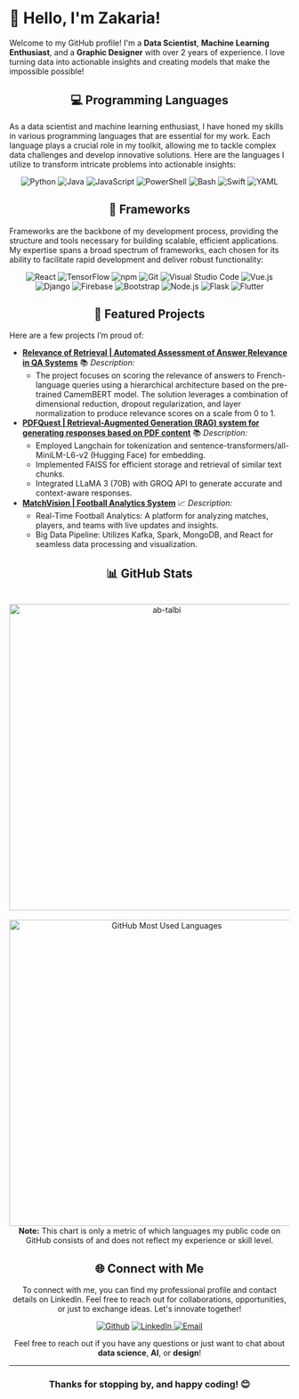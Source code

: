 # 👋 Hello, I'm Zakaria!

Welcome to my GitHub profile! I'm a **Data Scientist**, **Machine Learning Enthusiast**, and a **Graphic Designer** with over 2 years of experience. I love turning data into actionable insights and creating models that make the impossible possible!

<h2 align="center" class="section-heading">💻 Programming Languages</h2>
<p>As a data scientist and machine learning enthusiast, I have honed my skills in various programming languages that are essential for my work. Each language plays a crucial role in my toolkit, allowing me to tackle complex data challenges and develop innovative solutions. Here are the languages I utilize to transform intricate problems into actionable insights:</p>
<div align="center">
    <img src="https://img.shields.io/badge/Python-3776AB?style=for-the-badge&logo=python&logoColor=white" alt="Python" />
    <img src="https://img.shields.io/badge/Java-007396?style=for-the-badge&logo=java&logoColor=white" alt="Java" />
    <img src="https://img.shields.io/badge/JavaScript-F7DF1E?style=for-the-badge&logo=javascript&logoColor=black" alt="JavaScript" />
    <img src="https://img.shields.io/badge/PowerShell-5391FE?style=for-the-badge&logo=powershell&logoColor=white" alt="PowerShell" />
    <img src="https://img.shields.io/badge/Bash-4EAA25?style=for-the-badge&logo=gnu-bash&logoColor=white" alt="Bash" />
    <img src="https://img.shields.io/badge/Swift-FA7343?style=for-the-badge&logo=swift&logoColor=white" alt="Swift" />
    <img src="https://img.shields.io/badge/YAML-0A0A0A?style=for-the-badge" alt="YAML" />
</div>

<h2 align="center" class="section-heading">🔧 Frameworks</h2>
<p>Frameworks are the backbone of my development process, providing the structure and tools necessary for building scalable, efficient applications. My expertise spans a broad spectrum of frameworks, each chosen for its ability to facilitate rapid development and deliver robust functionality:</p>
<div align="center">
    <img src="https://img.shields.io/badge/React-20232A?style=for-the-badge&logo=react&logoColor=61DAFB" alt="React" />
    <img src="https://img.shields.io/badge/TensorFlow-FF6F00?style=for-the-badge&logo=tensorflow&logoColor=white" alt="TensorFlow" />
    <img src="https://img.shields.io/badge/npm-CB3837?style=for-the-badge&logo=npm&logoColor=white" alt="npm" />
    <img src="https://img.shields.io/badge/Git-F05032?style=for-the-badge&logo=git&logoColor=white" alt="Git" />
    <img src="https://img.shields.io/badge/Visual%20Studio%20Code-007ACC?style=for-the-badge&logo=visualstudiocode&logoColor=white" alt="Visual Studio Code" />
    <img src="https://img.shields.io/badge/Vue.js-4FC08D?style=for-the-badge&logo=vuedotjs&logoColor=white" alt="Vue.js" />
    <img src="https://img.shields.io/badge/Django-092E20?style=for-the-badge&logo=django&logoColor=green" alt="Django" />
    <img src="https://img.shields.io/badge/Firebase-FFCA28?style=for-the-badge&logo=firebase&logoColor=white" alt="Firebase" />
    <img src="https://img.shields.io/badge/Bootstrap-7952B3?style=for-the-badge&logo=bootstrap&logoColor=white" alt="Bootstrap" />
    <img src="https://img.shields.io/badge/Node.js-339933?style=for-the-badge&logo=nodedotjs&logoColor=white" alt="Node.js" />
    <img src="https://img.shields.io/badge/Flask-000000?style=for-the-badge&logo=flask&logoColor=white" alt="Flask" />
    <img src="https://img.shields.io/badge/Flutter-02569B?style=for-the-badge&logo=flutter&logoColor=white" alt="Flutter" /> 
</div>

<h2 align="center">🌟 Featured Projects</h2>
<div align="left">
    <p>Here are a few projects I’m proud of:</p>
    <ul>
        <li>
            <strong><a href="https://github.com/elza02/Automated-Assessment-of-Answer-Relevance-in-Question-Answering-Systems-A-Machine-Learning-Approach">Relevance of Retrieval | Automated Assessment of Answer Relevance in QA Systems</a></strong>  
            📚 <em>Description:</em>
            <ul>
                <li>The project focuses on scoring the relevance of answers to French-language queries using a hierarchical architecture based on the pre-trained CamemBERT model. The solution leverages a combination of dimensional reduction, dropout regularization, and layer normalization to produce relevance scores on a scale from 0 to 1.</li>
            </ul>
        </li>
        <li>
            <strong><a href="https://github.com/elza02/PDFQuest">PDFQuest | Retrieval-Augmented Generation (RAG) system for generating responses based on PDF content</a></strong>  
            📚 <em>Description:</em>
            <ul>
                <li>Employed Langchain for tokenization and sentence-transformers/all-MiniLM-L6-v2 (Hugging Face) for embedding.</li>
                <li>Implemented FAISS for efficient storage and retrieval of similar text chunks.</li>
                <li>Integrated LLaMA 3 (70B) with GROQ API to generate accurate and context-aware responses.</li>
            </ul>
        </li>
        <li>
            <strong><a href="https://github.com/elza02/MatchVision">MatchVision | Football Analytics System</a></strong>  
            📈 <em>Description:</em>
            <ul>
                <li>Real-Time Football Analytics: A platform for analyzing matches, players, and teams with live updates and insights.</li>
                <li>Big Data Pipeline: Utilizes Kafka, Spark, MongoDB, and React for seamless data processing and visualization.</li>
            </ul>
        </li>
<!--         <li>
            <strong><a href="https://github.com/elza02/FaceTrack---Real-Time-Surveillance-Data-Processing-System">FaceTrack - Real-Time Facial Recognition</a></strong>  
            🚀 <em>Description:</em>
            <ul>
                <li>Developed a real-time surveillance data processing system based on facial recognition using Apache Spark and the Kafka framework. The primary objective is to collect traffic data from a real-time facial recognition API, continuously analyze it, and provide real-time information on identified individuals.</li>
            </ul>
        </li> -->
<!--         <li>
            <strong><a href="https://github.com/elza02/TravelMor">TravelMor | Travel agency web app</a></strong>  
            📝 <em>Description:</em>
            <ul>
                <li>Developed a web application for managing an organized travel agency.</li>
                <li>Implemented a search feature with filtering options and Integrate Stripe for secure online payments.</li>
            </ul>
        </li> -->
    </ul>
</div>
<div align="center">
<h2 align="center" class="section-heading">📊 GitHub Stats</h2>
        <br>
        <div>
            <img src="https://github-readme-stats-smoky-sigma.vercel.app/api?username=elza02&layout=compact&title_color=6FDA44&text_color=FFFFFF&theme=algolia" alt="ab-talbi" width="550" />
        </div>
        <br>
       <!-- <div>
            <img src="https://github-readme-streak-stats.herokuapp.com/?user=elza02&theme=algolia&date_format=j%20M%5B%20Y%5D&currStreakLabel=6FDA44&fire=6FDA44&ring=6FDA44" alt="GitHub Streak Stats" width="550" />
        <div>
        <br>-->
        <div>
            <img src="https://github-readme-stats.vercel.app/api/top-langs/?username=elza02&langs_count=8&count_private=true&layout=compact&title_color=6FDA44&text_color=FFFFFF&theme=algolia" alt="GitHub Most Used Languages" width="550" />
        <div>
        <b>Note:</b> This chart is only a metric of which languages my public code on GitHub consists of and does not reflect my experience or skill level.</div>
<div align="center">
<h2 align="center" class="section-heading">🌐 Connect with Me</h2>
<p> To connect with me, you can find my professional profile and contact details on LinkedIn. Feel free to reach out for collaborations, opportunities, or just to exchange ideas. Let's innovate together! </p>
<div align="center">
  <p><a href="https://github.com/elza02/" target="_blank"><img alt="Github" src="https://img.shields.io/badge/GitHub-%2312100E.svg?&style=for-the-badge&logo=Github&logoColor=white" /></a></a> <a href="https://www.linkedin.com/in/elza02/" target="_blank"><img alt="LinkedIn" src="https://img.shields.io/badge/linkedin-%230077B5.svg?&style=for-the-badge&logo=linkedin&logoColor=white" /></a><a href="mailto:zakaria.elalaoui742@gmail.com" target="_blank">
    <img alt="Email" src="https://img.shields.io/badge/Email-%23FF0000.svg?&style=for-the-badge&logo=gmail&logoColor=white" />
  </a>
</p>
</div>
<!---
## 📬 Where to find me!
<h3></h3>
<p><a href="https://github.com/elza02/" target="_blank"><img alt="Github" src="https://img.shields.io/badge/GitHub-%2312100E.svg?&style=for-the-badge&logo=Github&logoColor=white" /></a></a> <a href="" target="_blank"><img alt="LinkedIn" src="https://img.shields.io/badge/linkedin-%230077B5.svg?&style=for-the-badge&logo=linkedin&logoColor=white" /></a><a href="mailto:zakaria.elalaoui742@gmail.com" target="_blank">
    <img alt="Email" src="https://img.shields.io/badge/Email-%23FF0000.svg?&style=for-the-badge&logo=gmail&logoColor=white" />
  </a>
</p>
<p></p>
 **LinkedIn**: [LINK](https://www.linkedin.com/in/elza02/)
 - **Medium**: [Your Medium Profile](https://medium.com/@yourusername)
- **Email**: [LINK](zakaria.elalaoui742@gmail.com)-->

Feel free to reach out if you have any questions or just want to chat about **data science**, **AI**, or **design**!

<!--## 🤓 Fun Facts

- 🇲🇦 Proudly Moroccan and a fan of Moroccan tea ☕️
- 🎨 When I'm not coding, you can find me sketching or creating digital art.
- 🌍 Passionate about learning new languages and cultures.
-->

---


### Thanks for stopping by, and happy coding! 😊
